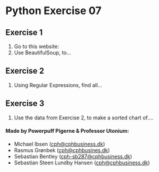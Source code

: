 # Python Exercise 07

## Exercise 1
1. Go to this website:
2. Use BeautifulSoup, to...

## Exercise 2
1. Using Regular Expressions, find all...

## Exercise 3
1. Use the data from Exercise 2, to make a sorted chart of....



#### Made by Powerpuff Pigerne & Professor Utonium:
- Michael Ibsen (cph@cphbusiness.dk)
- Rasmus Grønbek (cph@cphbusines.dk)
- Sebastian Bentley (cph-sb287@cphbusiness.dk)
- Sebastian Steen Lundby Hansen (cph@cphbusiness.dk)
